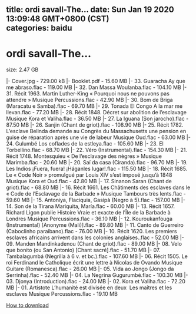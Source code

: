 
title: ordi savall-The…
date: Sun Jan 19 2020 13:09:48 GMT+0800 (CST)    
categories: baidu
---

# ordi savall-The…
size: 2.47 GB
 
 
|- Cover.jpg - 729.00 kB
|- Booklet.pdf - 15.60 MB
|- 33. Guaracha Ay que me abraso.flac - 119.00 MB
|- 32. Dan Massa Woulanba.flac - 104.10 MB
|- 31. Récit 1963. Martin Luther-King « Pourquoi nous ne pouvons pas attendre »  Musique Percussions.flac - 42.90 MB
|- 30. Bom de Briga (Maracatu e Samba).flac - 69.70 MB
|- 29. Tonada El Congo A la mar me llevan.flac - 77.20 MB
|- 28. Récit 1848. Décret sur abolition de l’esclavage  Musique Kora et Valiha.flac - 36.50 MB
|- 27. La Iguana (Son jarocho).flac - 87.50 MB
|- 26. Sanjin (Chant de griot).flac - 108.90 MB
|- 25. Récit 1782. L’esclave Belinda demande au Congrès du Massachusetts une pension en guise de réparation après une vie de labeur  Musique Oud.flac - 63.00 MB
|- 24. Gulumbé Los coflades de la estleya.flac - 105.60 MB
|- 23. El Torbellino.flac - 68.70 MB
|- 22. Véro (Instrumental).flac - 154.30 MB
|- 21. Récit 1748. Montesquieu « De l’esclavage des nègres »  Musique Marimba.flac - 20.60 MB
|- 20. Saí da casa (Ciranda).flac - 96.70 MB
|- 19. Les Indios ¡Fuera, fuera! ¡Háganles lugar!.flac - 115.50 MB
|- 18. Récit 1685. Le « Code Noir » promulgué par Louis XIV s’est imposé jusqu’à 1848  Musique Kora et Oud.flac - 42.80 MB
|- 17. Sinanon Saran (Chant de griot).flac - 68.80 MB
|- 16. Récit 1661. Les Châtiments des esclaves dans le « Code de l’Esclavage de la Barbade »  Musique Tambours très lents.flac - 59.60 MB
|- 15. Antoniya, Flaciquia, Gasipà (Negro à 5).flac - 157.00 MB
|- 14. Son de la Tirana Mariquita, María.flac - 60.00 MB
|- 13. Récit 1657. Richard Ligon publie Histoire Vraie et exacte de l’Île de la Barbade à Londres  Musique Percussions.flac - 36.10 MB
|- 12. Kouroukanfouga (Instrumental) [Anonyme (Mali)].flac - 89.80 MB
|- 11. Canto de Guerreiro (Caboclinho paraibano).flac - 76.00 MB
|- 10. Récit 1620. Les premiers esclaves africains arrivent dans les colonies anglaises..flac - 52.00 MB
|- 09. Manden Mandinkadenou (Chant de griot).flac - 89.00 MB
|- 08. Velo que bonito (ou San Antonio) [Chant sacré].flac - 51.70 MB
|- 07. Tambalagumbá (Negrilla à 6 v. et bc.).flac - 107.60 MB
|- 06. Récit 1505. Le roi Ferdinand le Catholique écrit une lettre à Nicolas de Ovando  Musique Guitare (Romanesca).flac - 26.00 MB
|- 05. Vida ao Jongo (Jongo da Serrinha).flac - 52.40 MB
|- 04. La Negrina  Gugurumbé.flac - 100.30 MB
|- 03. Djonya (Introduction).flac - 24.00 MB
|- 02. Kora et Valiha.flac - 72.20 MB
|- 01. Artistote L’humanité est divisée en deux  Les maîtres et les esclaves  Musique Percussions.flac - 19.10 MB

[How to download](https://bpcam.bemobtrk.com/go/2ceec3aa-1ca2-46d6-b9ff-aaa5c184517c?jno=135)